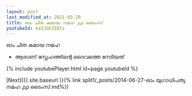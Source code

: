 ```yaml
---
layout: post
last_modified_at: 2021-03-29
title: ഓം ചിത കമായ നമഹ ൧൧ ടൈംസ്
youtubeId: ke2JGh3IDls
---
```

 
 
 ഓം ചിത കമായ നമഹ 
 
 -  ആരാണ് സ്നേഹത്തിന്റെ ദൈവത്തെ നേടിയത് 
 
  
 
  
 
 
 
 
 
 


{% include youtubePlayer.html id=page.youtubeId %}
 
[Next]({{ site.baseurl }}{% link  split1/_posts/2014-06-27-ഓം യുഗാധിപത്യ നമഹ ൧൧ ടൈംസ്.md%})
 
